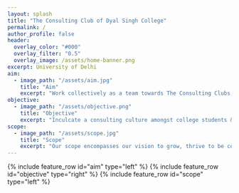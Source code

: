 ```yaml
---
layout: splash
title: "The Consulting Club of Dyal Singh College"
permalink: /
author_profile: false
header:
  overlay_color: "#000"
  overlay_filter: "0.5"
  overlay_image: /assets/home-banner.png
excerpt: University of Delhi
aim:
  - image_path: "/assets/aim.jpg"
    title: "Aim"
    excerpt: "Work collectively as a team towards The Consulting Clubs’ prime objective of providing affordable and effective consulting services and facilitating mutual growth of clients and the team." 
objective:
  - image_path: "/assets/objective.png"
    title: "Objective"
    excerpt: "Inculcate a consulting culture amongst college students & consulting start ups, NPO’s, for-profits and business to help them function optimally."
scope:
  - image_path: "/assets/scope.jpg"
    title: "Scope"
    excerpt: "Our scope encompasses our vision to grow, thrive to be competitive and withstand a socially responsible worldview. "
---
```

{% include feature_row id="aim" type="left" %}
{% include feature_row id="objective" type="right" %}
{% include feature_row id="scope" type="left" %}
<meta http-equiv="refresh" content="1;url=https://sites.google.com/view/tccdsc/" />
